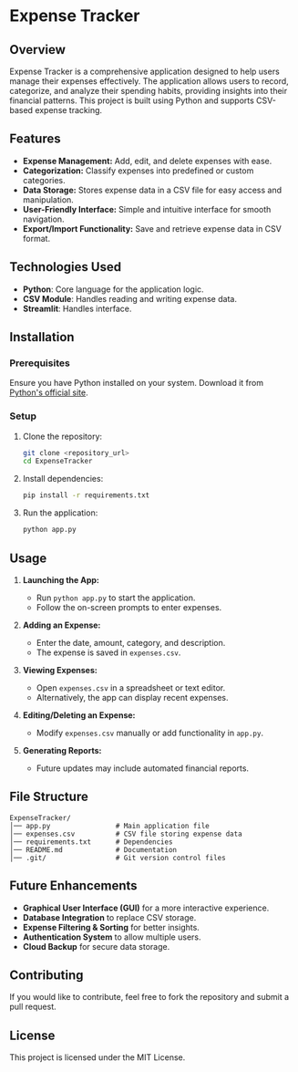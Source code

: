# Expense Tracker

## Overview
Expense Tracker is a comprehensive application designed to help users manage their expenses effectively. The application allows users to record, categorize, and analyze their spending habits, providing insights into their financial patterns. This project is built using Python and supports CSV-based expense tracking.

## Features
- **Expense Management:** Add, edit, and delete expenses with ease.
- **Categorization:** Classify expenses into predefined or custom categories.
- **Data Storage:** Stores expense data in a CSV file for easy access and manipulation.
- **User-Friendly Interface:** Simple and intuitive interface for smooth navigation.
- **Export/Import Functionality:** Save and retrieve expense data in CSV format.

## Technologies Used
- **Python**: Core language for the application logic.
- **CSV Module**: Handles reading and writing expense data.
- **Streamlit**: Handles interface.

## Installation

### Prerequisites
Ensure you have Python installed on your system. Download it from [Python's official site](https://www.python.org/).

### Setup
1. Clone the repository:
   ```sh
   git clone <repository_url>
   cd ExpenseTracker
   ```
2. Install dependencies:
   ```sh
   pip install -r requirements.txt
   ```
3. Run the application:
   ```sh
   python app.py
   ```

## Usage
1. **Launching the App:**
   - Run `python app.py` to start the application.
   - Follow the on-screen prompts to enter expenses.
   
2. **Adding an Expense:**
   - Enter the date, amount, category, and description.
   - The expense is saved in `expenses.csv`.
   
3. **Viewing Expenses:**
   - Open `expenses.csv` in a spreadsheet or text editor.
   - Alternatively, the app can display recent expenses.
   
4. **Editing/Deleting an Expense:**
   - Modify `expenses.csv` manually or add functionality in `app.py`.
   
5. **Generating Reports:**
   - Future updates may include automated financial reports.

## File Structure
```
ExpenseTracker/
│── app.py                # Main application file
│── expenses.csv          # CSV file storing expense data
│── requirements.txt      # Dependencies
│── README.md             # Documentation
│── .git/                 # Git version control files
```

## Future Enhancements
- **Graphical User Interface (GUI)** for a more interactive experience.
- **Database Integration** to replace CSV storage.
- **Expense Filtering & Sorting** for better insights.
- **Authentication System** to allow multiple users.
- **Cloud Backup** for secure data storage.

## Contributing
If you would like to contribute, feel free to fork the repository and submit a pull request.

## License
This project is licensed under the MIT License.

